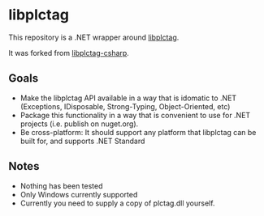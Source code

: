 ﻿# libplctag

This repository is a .NET wrapper around [libplctag](https://github.com/timyhac/libplctagWrapper).

It was forked from [libplctag-csharp](https://github.com/mesta1/libplctag-csharp).

## Goals

* Make the libplctag API available in a way that is idomatic to .NET (Exceptions, IDisposable, Strong-Typing, Object-Oriented, etc)
* Package this functionality in a way that is convenient to use for .NET projects (i.e. publish on nuget.org).
* Be cross-platform: It should support any platform that libplctag can be built for, and supports .NET Standard

## Notes

* Nothing has been tested
* Only Windows currently supported
* Currently you need to supply a copy of plctag.dll yourself.